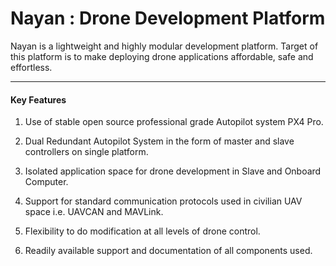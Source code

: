 # Nayan : Drone Development Platform

Nayan is a lightweight and highly modular development platform. Target of this platform is to make deploying drone applications affordable, safe and effortless.

---

#### Key Features

1. Use of stable open source professional grade Autopilot system PX4 Pro.

2. Dual Redundant Autopilot System in the form of master and slave controllers on single platform.

3. Isolated application space for drone development in Slave and Onboard Computer.

4. Support for standard communication protocols used in civilian UAV space i.e. UAVCAN and MAVLink.

5. Flexibility to do modification at all levels of drone control.

6. Readily available support and documentation of all components used.





